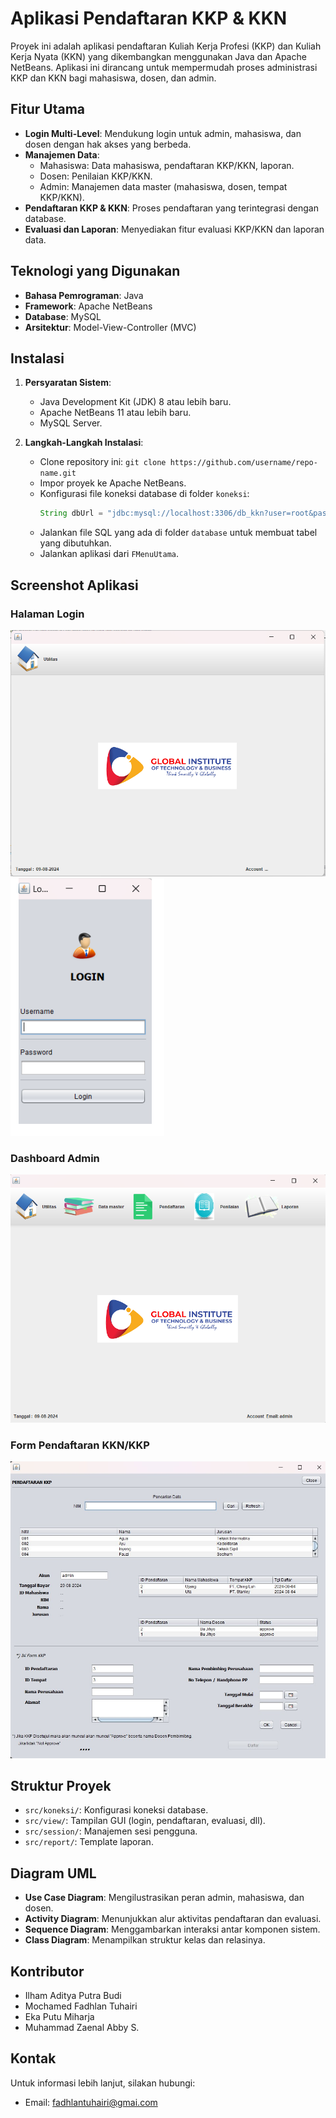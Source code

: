 # Aplikasi Pendaftaran KKP & KKN

Proyek ini adalah aplikasi pendaftaran Kuliah Kerja Profesi (KKP) dan Kuliah Kerja Nyata (KKN) yang dikembangkan menggunakan Java dan Apache NetBeans. Aplikasi ini dirancang untuk mempermudah proses administrasi KKP dan KKN bagi mahasiswa, dosen, dan admin.

## Fitur Utama
- **Login Multi-Level**: Mendukung login untuk admin, mahasiswa, dan dosen dengan hak akses yang berbeda.
- **Manajemen Data**: 
  - Mahasiswa: Data mahasiswa, pendaftaran KKP/KKN, laporan.
  - Dosen: Penilaian KKP/KKN.
  - Admin: Manajemen data master (mahasiswa, dosen, tempat KKP/KKN).
- **Pendaftaran KKP & KKN**: Proses pendaftaran yang terintegrasi dengan database.
- **Evaluasi dan Laporan**: Menyediakan fitur evaluasi KKP/KKN dan laporan data.

## Teknologi yang Digunakan
- **Bahasa Pemrograman**: Java
- **Framework**: Apache NetBeans
- **Database**: MySQL
- **Arsitektur**: Model-View-Controller (MVC)

## Instalasi
1. **Persyaratan Sistem**:
   - Java Development Kit (JDK) 8 atau lebih baru.
   - Apache NetBeans 11 atau lebih baru.
   - MySQL Server.
   
2. **Langkah-Langkah Instalasi**:
   - Clone repository ini: `git clone https://github.com/username/repo-name.git`
   - Impor proyek ke Apache NetBeans.
   - Konfigurasi file koneksi database di folder `koneksi`:
     ```java
     String dbUrl = "jdbc:mysql://localhost:3306/db_kkn?user=root&password=your_password";
     ```
   - Jalankan file SQL yang ada di folder `database` untuk membuat tabel yang dibutuhkan.
   - Jalankan aplikasi dari `FMenuUtama`.

## Screenshot Aplikasi
### Halaman Login
![Halaman Login](https://github.com/skrulleps/kkn-kkpDesktop/blob/main/Menu%20Utama%20Sebelum%20Login.png)
![Frame Login](https://github.com/skrulleps/kkn-kkpDesktop/blob/main/Login.png)

### Dashboard Admin
![Dashboard Admin](https://github.com/skrulleps/kkn-kkpDesktop/blob/main/Menu%20Utama.png)

### Form Pendaftaran KKN/KKP
![Form Pendaftaran KKN/KKP](https://github.com/skrulleps/kkn-kkpDesktop/blob/main/FDaftarkkp.jpg)


## Struktur Proyek
- `src/koneksi/`: Konfigurasi koneksi database.
- `src/view/`: Tampilan GUI (login, pendaftaran, evaluasi, dll).
- `src/session/`: Manajemen sesi pengguna.
- `src/report/`: Template laporan.

## Diagram UML
- **Use Case Diagram**: Mengilustrasikan peran admin, mahasiswa, dan dosen.
- **Activity Diagram**: Menunjukkan alur aktivitas pendaftaran dan evaluasi.
- **Sequence Diagram**: Menggambarkan interaksi antar komponen sistem.
- **Class Diagram**: Menampilkan struktur kelas dan relasinya.

## Kontributor
- Ilham Aditya Putra Budi  
- Mochamed Fadhlan Tuhairi  
- Eka Putu Miharja  
- Muhammad Zaenal Abby S.



## Kontak
Untuk informasi lebih lanjut, silakan hubungi:
- Email: fadhlantuhairi@gmai.com

